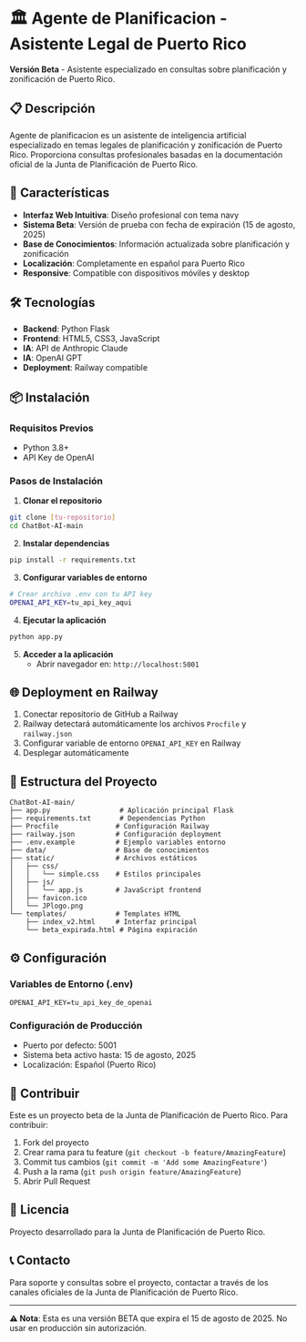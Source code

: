 # 🏛️ Agente de Planificacion - Asistente Legal de Puerto Rico

**Versión Beta** - Asistente especializado en consultas sobre planificación y zonificación de Puerto Rico.

## 📋 Descripción

Agente de planificacion es un asistente de inteligencia artificial especializado en temas legales de planificación y zonificación de Puerto Rico. Proporciona consultas profesionales basadas en la documentación oficial de la Junta de Planificación de Puerto Rico.

## 🚀 Características

- **Interfaz Web Intuitiva**: Diseño profesional con tema navy
- **Sistema Beta**: Versión de prueba con fecha de expiración (15 de agosto, 2025)
- **Base de Conocimientos**: Información actualizada sobre planificación y zonificación
- **Localización**: Completamente en español para Puerto Rico
- **Responsive**: Compatible con dispositivos móviles y desktop

## 🛠️ Tecnologías

- **Backend**: Python Flask
- **Frontend**: HTML5, CSS3, JavaScript
- **IA**: API de Anthropic Claude
- **IA**: OpenAI GPT
- **Deployment**: Railway compatible

## 📦 Instalación

### Requisitos Previos
- Python 3.8+
- API Key de OpenAI

### Pasos de Instalación

1. **Clonar el repositorio**
```bash
git clone [tu-repositorio]
cd ChatBot-AI-main
```

2. **Instalar dependencias**
```bash
pip install -r requirements.txt
```

3. **Configurar variables de entorno**
```bash
# Crear archivo .env con tu API key
OPENAI_API_KEY=tu_api_key_aqui
```

4. **Ejecutar la aplicación**
```bash
python app.py
```

5. **Acceder a la aplicación**
   - Abrir navegador en: `http://localhost:5001`

## 🌐 Deployment en Railway

1. Conectar repositorio de GitHub a Railway
2. Railway detectará automáticamente los archivos `Procfile` y `railway.json`
3. Configurar variable de entorno `OPENAI_API_KEY` en Railway
4. Desplegar automáticamente

## 📁 Estructura del Proyecto

```
ChatBot-AI-main/
├── app.py                 # Aplicación principal Flask
├── requirements.txt       # Dependencias Python
├── Procfile              # Configuración Railway
├── railway.json          # Configuración deployment
├── .env.example          # Ejemplo variables entorno
├── data/                 # Base de conocimientos
├── static/               # Archivos estáticos
│   ├── css/
│   │   └── simple.css    # Estilos principales
│   ├── js/
│   │   └── app.js        # JavaScript frontend
│   ├── favicon.ico
│   └── JPlogo.png
└── templates/            # Templates HTML
    ├── index_v2.html     # Interfaz principal
    └── beta_expirada.html # Página expiración
```

## ⚙️ Configuración

### Variables de Entorno (.env)
```env
OPENAI_API_KEY=tu_api_key_de_openai
```

### Configuración de Producción
- Puerto por defecto: 5001
- Sistema beta activo hasta: 15 de agosto, 2025
- Localización: Español (Puerto Rico)

## 🤝 Contribuir

Este es un proyecto beta de la Junta de Planificación de Puerto Rico. Para contribuir:

1. Fork del proyecto
2. Crear rama para tu feature (`git checkout -b feature/AmazingFeature`)
3. Commit tus cambios (`git commit -m 'Add some AmazingFeature'`)
4. Push a la rama (`git push origin feature/AmazingFeature`)
5. Abrir Pull Request

## 📄 Licencia

Proyecto desarrollado para la Junta de Planificación de Puerto Rico.

## 📞 Contacto

Para soporte y consultas sobre el proyecto, contactar a través de los canales oficiales de la Junta de Planificación de Puerto Rico.

---

**⚠️ Nota**: Esta es una versión BETA que expira el 15 de agosto de 2025. No usar en producción sin autorización.
